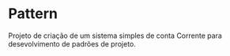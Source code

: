 # Pattern
Projeto de criação de um sistema simples de conta Corrente para desevolvimento de padrões de projeto.
